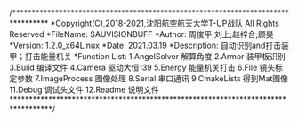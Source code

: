 /*********************************************************************************
  *Copyright(C),2018-2021,沈阳航空航天大学T-UP战队 All Rights Reserved
  *FileName:  SAUVISIONBUFF
  *Author:  周俊平;刘上;赵梓合;顾昊
  *Version: 1.2.0_x64Linux
  *Date:  2021.03.19
  *Description: 自动识别and打击装甲；打击能量机关
  *Function List:
     1.AngelSolver 解算角度
     2.Armor 装甲板识别
     3.Build 编译文件
     4.Camera 驱动大恒139
     5.Energy 能量机关打击
     6.File 镜头标定参数
     7.ImageProcess 图像处理
     8.Serial 串口通讯
     9.CmakeLists  得到Mat图像
     11.Debug 调试头文件
     12.Readme 说明文件
**********************************************************************************/
